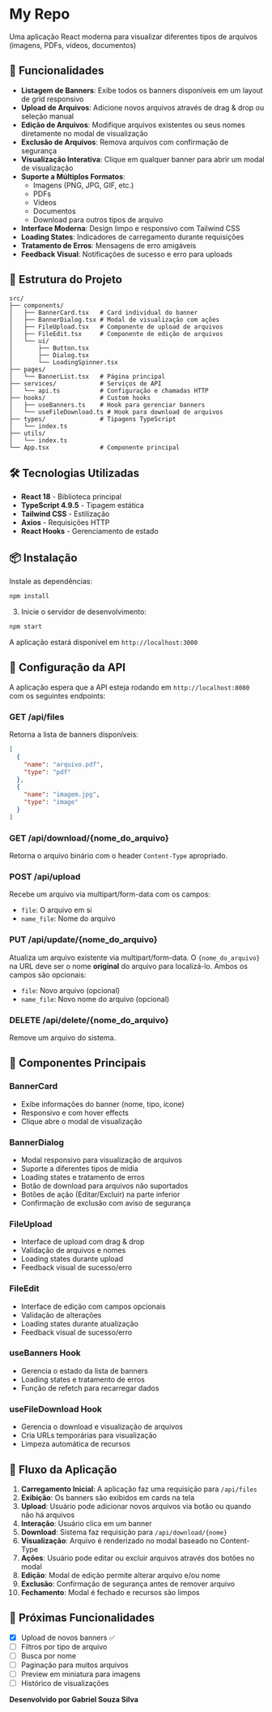 # My Repo

Uma aplicação React moderna para visualizar diferentes tipos de arquivos (imagens, PDFs, vídeos, documentos)

## 🚀 Funcionalidades

- **Listagem de Banners**: Exibe todos os banners disponíveis em um layout de grid responsivo
- **Upload de Arquivos**: Adicione novos arquivos através de drag & drop ou seleção manual
- **Edição de Arquivos**: Modifique arquivos existentes ou seus nomes diretamente no modal de visualização
- **Exclusão de Arquivos**: Remova arquivos com confirmação de segurança
- **Visualização Interativa**: Clique em qualquer banner para abrir um modal de visualização
- **Suporte a Múltiplos Formatos**:
  - Imagens (PNG, JPG, GIF, etc.)
  - PDFs
  - Vídeos
  - Documentos
  - Download para outros tipos de arquivo
- **Interface Moderna**: Design limpo e responsivo com Tailwind CSS
- **Loading States**: Indicadores de carregamento durante requisições
- **Tratamento de Erros**: Mensagens de erro amigáveis
- **Feedback Visual**: Notificações de sucesso e erro para uploads

## 📁 Estrutura do Projeto

```
src/
├── components/
│   ├── BannerCard.tsx   # Card individual do banner
│   ├── BannerDialog.tsx # Modal de visualização com ações
│   ├── FileUpload.tsx   # Componente de upload de arquivos
│   ├── FileEdit.tsx     # Componente de edição de arquivos
│   └── ui/
│       ├── Button.tsx
│       ├── Dialog.tsx
│       └── LoadingSpinner.tsx
├── pages/
│   └── BannerList.tsx   # Página principal
├── services/            # Serviços de API
│   └── api.ts           # Configuração e chamadas HTTP
├── hooks/               # Custom hooks
│   ├── useBanners.ts    # Hook para gerenciar banners
│   └── useFileDownload.ts # Hook para download de arquivos
├── types/               # Tipagens TypeScript
│   └── index.ts
├── utils/
│   └── index.ts
└── App.tsx              # Componente principal
```

## 🛠️ Tecnologias Utilizadas

- **React 18** - Biblioteca principal
- **TypeScript 4.9.5** - Tipagem estática
- **Tailwind CSS** - Estilização
- **Axios** - Requisições HTTP
- **React Hooks** - Gerenciamento de estado

## 📦 Instalação

Instale as dependências:

```bash
npm install
```

3. Inicie o servidor de desenvolvimento:

```bash
npm start
```

A aplicação estará disponível em `http://localhost:3000`

## 🔧 Configuração da API

A aplicação espera que a API esteja rodando em `http://localhost:8080` com os seguintes endpoints:

### GET /api/files

Retorna a lista de banners disponíveis:

```json
[
  {
    "name": "arquivo.pdf",
    "type": "pdf"
  },
  {
    "name": "imagem.jpg",
    "type": "image"
  }
]
```

### GET /api/download/{nome_do_arquivo}

Retorna o arquivo binário com o header `Content-Type` apropriado.

### POST /api/upload

Recebe um arquivo via multipart/form-data com os campos:

- `file`: O arquivo em si
- `name_file`: Nome do arquivo

### PUT /api/update/{nome_do_arquivo}

Atualiza um arquivo existente via multipart/form-data. O `{nome_do_arquivo}` na URL deve ser o nome **original** do arquivo para localizá-lo. Ambos os campos são opcionais:

- `file`: Novo arquivo (opcional)
- `name_file`: Novo nome do arquivo (opcional)

### DELETE /api/delete/{nome_do_arquivo}

Remove um arquivo do sistema.

## 🎨 Componentes Principais

### BannerCard

- Exibe informações do banner (nome, tipo, ícone)
- Responsivo e com hover effects
- Clique abre o modal de visualização

### BannerDialog

- Modal responsivo para visualização de arquivos
- Suporte a diferentes tipos de mídia
- Loading states e tratamento de erros
- Botão de download para arquivos não suportados
- Botões de ação (Editar/Excluir) na parte inferior
- Confirmação de exclusão com aviso de segurança

### FileUpload

- Interface de upload com drag & drop
- Validação de arquivos e nomes
- Loading states durante upload
- Feedback visual de sucesso/erro

### FileEdit

- Interface de edição com campos opcionais
- Validação de alterações
- Loading states durante atualização
- Feedback visual de sucesso/erro

### useBanners Hook

- Gerencia o estado da lista de banners
- Loading states e tratamento de erros
- Função de refetch para recarregar dados

### useFileDownload Hook

- Gerencia o download e visualização de arquivos
- Cria URLs temporárias para visualização
- Limpeza automática de recursos

## 🔄 Fluxo da Aplicação

1. **Carregamento Inicial**: A aplicação faz uma requisição para `/api/files`
2. **Exibição**: Os banners são exibidos em cards na tela
3. **Upload**: Usuário pode adicionar novos arquivos via botão ou quando não há arquivos
4. **Interação**: Usuário clica em um banner
5. **Download**: Sistema faz requisição para `/api/download/{nome}`
6. **Visualização**: Arquivo é renderizado no modal baseado no Content-Type
7. **Ações**: Usuário pode editar ou excluir arquivos através dos botões no modal
8. **Edição**: Modal de edição permite alterar arquivo e/ou nome
9. **Exclusão**: Confirmação de segurança antes de remover arquivo
10. **Fechamento**: Modal é fechado e recursos são limpos

## 🚀 Próximas Funcionalidades

- [x] Upload de novos banners ✅
- [ ] Filtros por tipo de arquivo
- [ ] Busca por nome
- [ ] Paginação para muitos arquivos
- [ ] Preview em miniatura para imagens
- [ ] Histórico de visualizações

**Desenvolvido por Gabriel Souza Silva**
